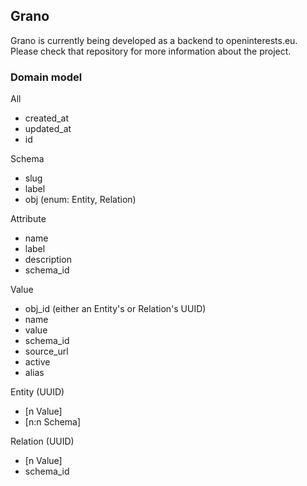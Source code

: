 ## Grano

Grano is currently being developed as a backend to openinterests.eu.
Please check that repository for more information about the project.


### Domain model

All
* created_at
* updated_at
* id  

Schema
* slug
* label
* obj (enum: Entity, Relation)
  
Attribute
* name
* label
* description
* schema_id

Value
* obj_id (either an Entity's or Relation's UUID)
* name
* value
* schema_id
* source_url
* active
* alias

Entity (UUID)
* [n Value]
* [n:n Schema]

Relation (UUID)
* [n Value]
* schema_id


